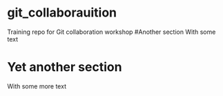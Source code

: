 # git_collaborauition
Training repo for Git collaboration workshop
#Another section
With some text
# Yet another section
With some more text
